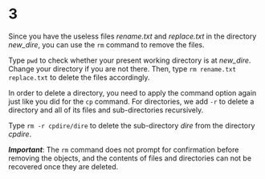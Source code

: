 # 3

Since you have the useless files _rename.txt_ and _replace.txt_ in the directory _new\_dire_, you can use the `rm` command to remove the files.

Type `pwd` to check whether your present working directory is at _new\_dire_. Change your directory if you are not there. Then, type `rm rename.txt replace.txt` to delete the files accordingly.

In order to delete a directory, you need to apply the command option again just like you did for the `cp` command. For directories, we add `-r` to delete a directory and all of its files and sub-directories recursively.

Type `rm -r cpdire/dire` to delete the sub-directory _dire_ from the directory _cpdire_.

_**Important**_: The `rm` command does not prompt for confirmation before removing the objects, and the contents of files and directories can not be recovered once they are deleted.

